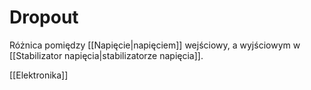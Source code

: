# Dropout
Różnica pomiędzy [[Napięcie|napięciem]] wejściowy, a wyjściowym w [[Stabilizator napięcia|stabilizatorze napięcia]].

[[Elektronika]]